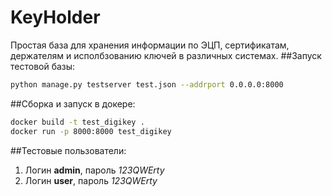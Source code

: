 KeyHolder
==============================================
Простая база для хранения информации по ЭЦП, сертификатам, держателям и исполбзованию ключей в различных системах.
##Запуск тестовой базы:
```sh
python manage.py testserver test.json --addrport 0.0.0.0:8000
```
##Сборка и запуск в докере:
```sh
docker build -t test_digikey .
docker run -p 8000:8000 test_digikey
```
##Тестовые пользователи:
1. Логин **admin**, пароль *123QWErty*
2. Логин **user**, пароль *123QWErty*
